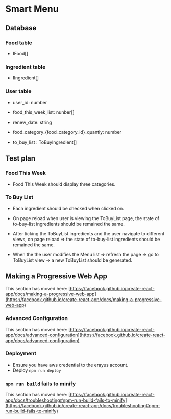# Smart Menu

## Database

### **Food table**

- IFood[]

### **Ingredient table**

- IIngredient[]

### **User table**

- user_id: number

- food_this_week_list: nunber[]

- renew_date: string

- food_category_{food_category_id}_quantiy: number

- to_buy_list : ToBuyIngredient[]

## Test plan

### Food This Week

- Food This Week should display three categories.

### To Buy List

- Each ingredient should be checked when clicked on.

- On page reload when user is viewing the ToBuyList page, the state of to-buy-list ingredients should be remained the same.

- After ticking the ToBuyList ingredients and the user navigate to different views, on page reload => the state of to-buy-list ingredients should be remained the same.

- When the the user modifies the Menu list => refresh the page => go to ToBuyList view => a new ToBuyList should be generated.

## Making a Progressive Web App

This section has moved here: [https://facebook.github.io/create-react-app/docs/making-a-progressive-web-app](https://facebook.github.io/create-react-app/docs/making-a-progressive-web-app)

### Advanced Configuration

This section has moved here: [https://facebook.github.io/create-react-app/docs/advanced-configuration](https://facebook.github.io/create-react-app/docs/advanced-configuration)

### Deployment

- Ensure you have aws credential to the erayus account.
- Deploy `npm run deploy`
### `npm run build` fails to minify

This section has moved here: [https://facebook.github.io/create-react-app/docs/troubleshooting#npm-run-build-fails-to-minify](https://facebook.github.io/create-react-app/docs/troubleshooting#npm-run-build-fails-to-minify)

